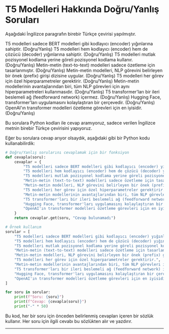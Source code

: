 # T5 Modelleri Hakkında Doğru/Yanlış Soruları

Aşağıdaki İngilizce paragrafın birebir Türkçe çevirisi yapılmıştır.

T5 modelleri sadece BERT modelleri gibi kodlayıcı (encoder) yığınlarına sahiptir. (Doğru/Yanlış)
T5 modelleri hem kodlayıcı (encoder) hem de çözücü (decoder) yığınlarına sahiptir. (Doğru/Yanlış)
T5 modelleri mutlak pozisyonel kodlama yerine göreli pozisyonel kodlama kullanır. (Doğru/Yanlış)
Metin-metin (text-to-text) modelleri sadece özetleme için tasarlanmıştır. (Doğru/Yanlış)
Metin-metin modelleri, NLP görevini belirleyen bir önek (prefix) girişi dizisine uygular. (Doğru/Yanlış)
T5 modelleri her görev için özel hiperparametreler gerektirir. (Doğru/Yanlış)
Metin-metin modellerinin avantajlarından biri, tüm NLP görevleri için aynı hiperparametreleri kullanmasıdır. (Doğru/Yanlış)
T5 transformer'ları bir ileri beslemeli ağ (feedforward network) içermez. (Doğru/Yanlış)
Hugging Face, transformer'ları uygulamasını kolaylaştıran bir çerçevedir. (Doğru/Yanlış)
OpenAI'ın transformer modelleri özetleme görevleri için en iyisidir. (Doğru/Yanlış)

Bu sorulara Python kodları ile cevap aramıyoruz, sadece verilen İngilizce metnin birebir Türkçe çevirisini yapıyoruz.

Eğer bu sorulara cevap arıyor olsaydık, aşağıdaki gibi bir Python kodu kullanabilirdik:

```python
# Doğru/Yanlış sorularını cevaplamak için bir fonksiyon
def cevapla(soru):
    cevaplar = {
        "T5 modelleri sadece BERT modelleri gibi kodlayıcı (encoder) yığınlarına sahiptir.": False,
        "T5 modelleri hem kodlayıcı (encoder) hem de çözücü (decoder) yığınlarına sahiptir.": True,
        "T5 modelleri mutlak pozisyonel kodlama yerine göreli pozisyonel kodlama kullanır.": True,
        "Metin-metin (text-to-text) modelleri sadece özetleme için tasarlanmıştır.": False,
        "Metin-metin modelleri, NLP görevini belirleyen bir önek (prefix) girişi dizisine uygular.": True,
        "T5 modelleri her görev için özel hiperparametreler gerektirir.": False,
        "Metin-metin modellerinin avantajlarından biri, tüm NLP görevleri için aynı hiperparametreleri kullanmasıdır.": True,
        "T5 transformer'ları bir ileri beslemeli ağ (feedforward network) içermez.": False,
        "Hugging Face, transformer'ları uygulamasını kolaylaştıran bir çerçevedir.": True,
        "OpenAI'ın transformer modelleri özetleme görevleri için en iyisidir.": False  # Bu subjektif bir cevaptır
    }
    return cevaplar.get(soru, "Cevap bulunamadı")

# Örnek kullanım
sorular = [
    "T5 modelleri sadece BERT modelleri gibi kodlayıcı (encoder) yığınlarına sahiptir.",
    "T5 modelleri hem kodlayıcı (encoder) hem de çözücü (decoder) yığınlarına sahiptir.",
    "T5 modelleri mutlak pozisyonel kodlama yerine göreli pozisyonel kodlama kullanır.",
    "Metin-metin (text-to-text) modelleri sadece özetleme için tasarlanmıştır.",
    "Metin-metin modelleri, NLP görevini belirleyen bir önek (prefix) girişi dizisine uygular.",
    "T5 modelleri her görev için özel hiperparametreler gerektirir.",
    "Metin-metin modellerinin avantajlarından biri, tüm NLP görevleri için aynı hiperparametreleri kullanmasıdır.",
    "T5 transformer'ları bir ileri beslemeli ağ (feedforward network) içermez.",
    "Hugging Face, transformer'ları uygulamasını kolaylaştıran bir çerçevedir.",
    "OpenAI'ın transformer modelleri özetleme görevleri için en iyisidir."
]

for soru in sorular:
    print(f"Soru: {soru}")
    print(f"Cevap: {cevapla(soru)}")
    print("-" * 50)
```

Bu kod, her bir soru için önceden belirlenmiş cevapları içeren bir sözlük kullanır. Her soru için ilgili cevabı bu sözlükten alır ve yazdırır.

---

